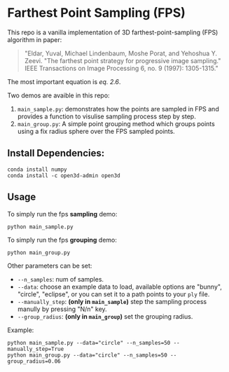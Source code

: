 # Farthest Point Sampling (FPS)
This repo is a vanilla implementation of 3D farthest-point-sampling (FPS) algorithm in paper:
>"Eldar, Yuval, Michael Lindenbaum, Moshe Porat, and Yehoshua Y. Zeevi. "The farthest point strategy for progressive image sampling." IEEE Transactions on Image Processing 6, no. 9 (1997): 1305-1315."

The most important equation is _eq. 2.6_.

Two demos are avaible in this repo:
1. `main_sample.py`: demonstrates how the points are sampled in FPS and provides a function to visulise sampling process step by step.
2. `main_group.py`: A simple point grouping method which groups points using a fix radius sphere over the FPS sampled points. 


## Install Dependencies:
```
conda install numpy
conda install -c open3d-admin open3d 
```

## Usage
To simply run the fps **sampling** demo:
```
python main_sample.py
```

To simply run the fps **grouping** demo:
```
python main_group.py
```


Other parameters can be set:

- `--n_samples`: num of samples.
- `--data`: choose an example data to load, available options are "bunny", "circle", "eclipse", or you can set it to a path points to your `ply` file.
- `--manually_step`: **(only in `main_sample`)** step the sampling process manully by pressing "N/n" key.
- `--group_radius`: **(only in `main_group`)** set the grouping radius.

Example:
```
python main_sample.py --data="circle" --n_samples=50 --manually_step=True
python main_group.py --data="circle" --n_samples=50 --group_radius=0.06
```
